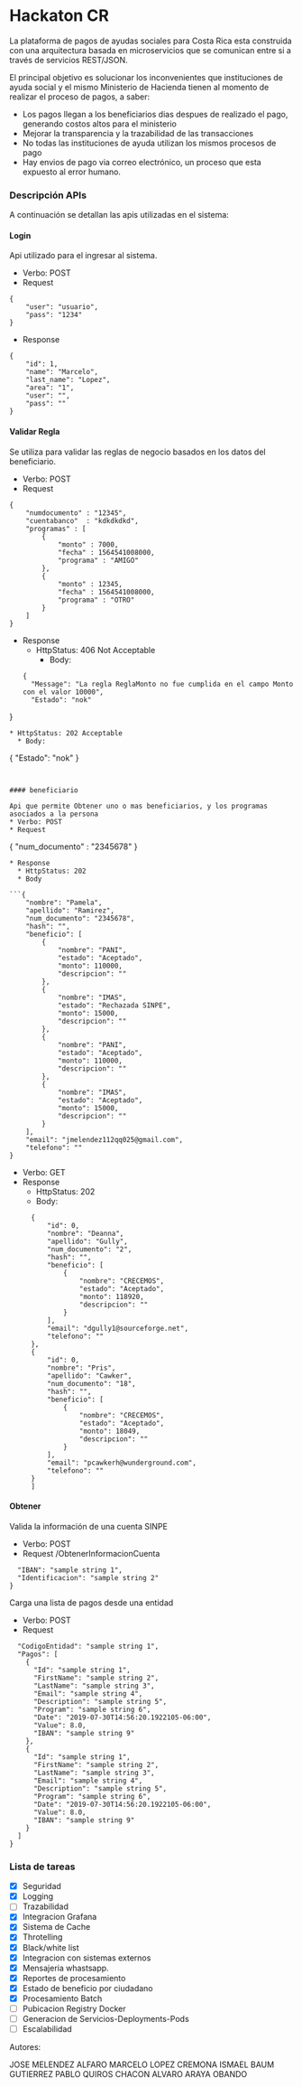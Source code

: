 # Hackaton CR

La plataforma de pagos de ayudas sociales para Costa Rica esta construida con una arquitectura basada en microservicios que se comunican entre si a través de servicios REST/JSON.

El principal objetivo es solucionar los inconvenientes que instituciones de ayuda social y el mismo Ministerio de Hacienda tienen al momento de realizar el proceso de pagos, a saber:

* Los pagos llegan a los beneficiarios dias despues de realizado el pago, generando costos altos para el ministerio
* Mejorar la transparencia y la trazabilidad de las transacciones
* No todas las instituciones de ayuda utilizan los mismos procesos de pago
* Hay envios de pago via correo electrónico, un proceso que esta expuesto al error humano.

### Descripción APIs
A continuación se detallan las apis utilizadas en el sistema:

#### Login

Api utilizado para el ingresar al sistema.
* Verbo: POST
* Request
```
{
    "user": "usuario",
    "pass": "1234"
}
```
* Response
```
{
    "id": 1,
    "name": "Marcelo",
    "last_name": "Lopez",
    "area": "1",
    "user": "",
    "pass": ""
}
```

#### Validar Regla
Se utiliza para validar las reglas de negocio basados en los datos del beneficiario.
* Verbo: POST
* Request
```
{
	"numdocumento" : "12345",
	"cuentabanco"  : "kdkdkdkd",
	"programas" : [
		{
			"monto" : 7000,
			"fecha" : 1564541008000,
			"programa" : "AMIGO"
		},
		{
			"monto" : 12345,
			"fecha" : 1564541008000,
			"programa" : "OTRO"
		}
	]
}
```

* Response
  * HttpStatus: 406 Not Acceptable
    * Body:
  ```
  {
    "Message": "La regla ReglaMonto no fue cumplida en el campo Monto con el valor 10000",
    "Estado": "nok"
}
  ```
  * HttpStatus: 202 Acceptable
    * Body:
  ```
  {
    "Estado": "nok"
    }
  ```


#### beneficiario

Api que permite Obtener uno o mas beneficiarios, y los programas asociados a la persona
* Verbo: POST
* Request
```
{
	"num_documento" : "2345678"
}
```
* Response
  * HttpStatus: 202
  * Body

```{
    "nombre": "Pamela",
    "apellido": "Ramirez",
    "num_documento": "2345678",
    "hash": "",
    "beneficio": [
        {
            "nombre": "PANI",
            "estado": "Aceptado",
            "monto": 110000,
            "descripcion": ""
        },
        {
            "nombre": "IMAS",
            "estado": "Rechazada SINPE",
            "monto": 15000,
            "descripcion": ""
        },
        {
            "nombre": "PANI",
            "estado": "Aceptado",
            "monto": 110000,
            "descripcion": ""
        },
        {
            "nombre": "IMAS",
            "estado": "Aceptado",
            "monto": 15000,
            "descripcion": ""
        }
    ],
    "email": "jmelendez112qq025@gmail.com",
    "telefono": ""
}
```

* Verbo: GET
* Response
  * HttpStatus: 202
  * Body:
  ```[
    {
        "id": 0,
        "nombre": "Deanna",
        "apellido": "Gully",
        "num_documento": "2",
        "hash": "",
        "beneficio": [
            {
                "nombre": "CRECEMOS",
                "estado": "Aceptado",
                "monto": 118920,
                "descripcion": ""
            }
        ],
        "email": "dgully1@sourceforge.net",
        "telefono": ""
    },
    {
        "id": 0,
        "nombre": "Pris",
        "apellido": "Cawker",
        "num_documento": "18",
        "hash": "",
        "beneficio": [
            {
                "nombre": "CRECEMOS",
                "estado": "Aceptado",
                "monto": 18049,
                "descripcion": ""
            }
        ],
        "email": "pcawkerh@wunderground.com",
        "telefono": ""
    }
    ]
  ```
#### Obtener

Valida la información de una cuenta SINPE
* Verbo: POST
* Request
/ObtenerInformacionCuenta
```{
  "IBAN": "sample string 1",
  "Identificacion": "sample string 2"
}
```

Carga una lista de pagos desde una entidad
* Verbo: POST
* Request

```{
  "CodigoEntidad": "sample string 1",
  "Pagos": [
    {
      "Id": "sample string 1",
      "FirstName": "sample string 2",
      "LastName": "sample string 3",
      "Email": "sample string 4",
      "Description": "sample string 5",
      "Program": "sample string 6",
      "Date": "2019-07-30T14:56:20.1922105-06:00",
      "Value": 8.0,
      "IBAN": "sample string 9"
    },
    {
      "Id": "sample string 1",
      "FirstName": "sample string 2",
      "LastName": "sample string 3",
      "Email": "sample string 4",
      "Description": "sample string 5",
      "Program": "sample string 6",
      "Date": "2019-07-30T14:56:20.1922105-06:00",
      "Value": 8.0,
      "IBAN": "sample string 9"
    }
  ]
}
```

### Lista de tareas
- [x] Seguridad
- [x] Logging
- [ ] Trazabilidad
- [x] Integracion Grafana
- [x] Sistema de Cache
- [x] Throtelling
- [x] Black/white list
- [x] Integracion con sistemas externos
- [x] Mensajeria whastsapp.
- [x] Reportes de procesamiento
- [x] Estado de beneficio por ciudadano
- [x] Procesamiento Batch
- [ ] Pubicacion Registry Docker
- [ ] Generacion de Servicios-Deployments-Pods
- [ ] Escalabilidad

Autores:

JOSE MELENDEZ ALFARO
MARCELO LOPEZ CREMONA
ISMAEL BAUM GUTIERREZ
PABLO QUIROS CHACON
ALVARO ARAYA OBANDO

